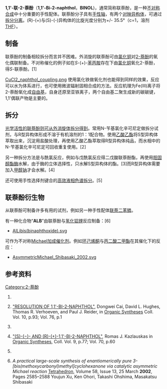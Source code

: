 **1,1'-联-2-萘酚**（**1,1'-Bi-2-naphthol**，**BINOL**)，通常简称联萘酚，是一种[不对称合成](../Page/不对称合成.md "wikilink")中十分重要的手性配体。联萘酚分子具有[手性轴](https://zh.wikipedia.org/wiki/手性轴 "wikilink")，有两个[对映异构体](https://zh.wikipedia.org/wiki/对映异构体 "wikilink")，可通过[拆分分离](../Page/手性拆分.md "wikilink")。(R)-(+)与(S)-(-)异构体的比旋光度分别为+/- 35.5°（c=1，溶剂[THF](https://zh.wikipedia.org/wiki/THF "wikilink")）。

## 制备

联萘酚的制备相较拆分而言并不困难。外消旋的联萘酚可由[氯化铜](../Page/氯化铜.md "wikilink")对[2-萘酚](../Page/2-萘酚.md "wikilink")的氧化偶联制备。不对称催化的例子如在*S*-(+)-[苯丙胺](../Page/苯丙胺.md "wikilink")存在下由[氯化铜](../Page/氯化铜.md "wikilink")氧化2-萘酚，得*S*-联萘酚。\[1\]

[CuCl2_naphthol_coupling.png](https://zh.wikipedia.org/wiki/File:CuCl2_naphthol_coupling.png "fig:CuCl2_naphthol_coupling.png") 使用氯化铁做氧化剂也能得到同样的效果，反应可以水为体系进行，也可使用微波辐射固相合成的方法。反应机理为Fe(Ⅲ)离子将2-萘酚氧化成[自由基](../Page/自由基.md "wikilink")，自身还原至亚铁离子，两个自由基二聚生成新的碳碳键，1,1'偶联产物是主要的。

## 拆分

[光学活性的联萘酚则可从](https://zh.wikipedia.org/wiki/光学活性 "wikilink")[外消旋体拆分得到](https://zh.wikipedia.org/wiki/外消旋体 "wikilink")。常用N-苄基氯化辛可尼定做拆分试剂，与R型异构体形成不溶于有机溶剂的1：1配合物。使用[乙酸乙酯](../Page/乙酸乙酯.md "wikilink")将S型异构体萃取出来，沉淀用盐酸处理，再使用乙酸乙酯萃取得R型异构体纯品，而水相中的N-苄基氯化辛可尼定可回收重复使用。\[2\]

另一种拆分方法是与酰氯反应，例如与戊酰氯反应得二戊酸联萘酚酯，再使用[胆固醇](https://zh.wikipedia.org/wiki/胆固醇 "wikilink")[酯酶](../Page/酯酶.md "wikilink")水解，由于酶的立体选择性，只水解S型异构体的酯。\[3\]而R型异构体需要加入[甲醇钠](../Page/甲醇钠.md "wikilink")才会水解。\[4\]

还可使用手性选择剂键合的[高效液相色谱拆分](https://zh.wikipedia.org/wiki/高效液相色谱 "wikilink")。\[5\]

## 联萘酚衍生物

从联萘酚可制备许多有用的试剂，例如另一种手性配体[联萘二苯膦](https://zh.wikipedia.org/wiki/联萘二苯膦 "wikilink")。

有一种化合物“**ALB**”由联萘酚与[氢化铝锂](../Page/氢化铝锂.md "wikilink")反应制备：\[6\]

  -
    [AlLibis(binaphthoxide).svg](https://zh.wikipedia.org/wiki/File:AlLibis\(binaphthoxide\).svg "fig:AlLibis(binaphthoxide).svg")

可作为不对称[Michael加成催化剂](https://zh.wikipedia.org/wiki/Michael加成 "wikilink")。例如[环己烯酮](../Page/环己烯酮.md "wikilink")与[丙二酸二甲酯](../Page/丙二酸二甲酯.md "wikilink")在其催化下的反应：

  -
    [AsymmetricMichael_Shibasaki_2002.svg](https://zh.wikipedia.org/wiki/File:AsymmetricMichael_Shibasaki_2002.svg "fig:AsymmetricMichael_Shibasaki_2002.svg")

## 参考资料

[Category:2-萘酚](https://zh.wikipedia.org/wiki/Category:2-萘酚 "wikilink")

1.

2.  ["RESOLUTION OF 1,1'-BI-2-NAPHTHOL"](http://www.orgsyn.org/orgsyn/prep.asp?prep=v76p0001), Dongwei Cai, David L. Hughes, Thomas R. Verhoeven, and Paul J. Reider, in [Organic Syntheses](https://zh.wikipedia.org/wiki/Organic_Syntheses "wikilink") Coll. Vol. 10, p.93; Vol. 76, p.1

3.
4.  ["(S)-(−)- AND (R)-(+)-1,1'-BI-2-NAPHTHOL"](http://www.orgsyn.org/orgsyn/prep.asp?prep=cv9p0077), Romas J. Kazlauskas in [Organic Syntheses](https://zh.wikipedia.org/wiki/Organic_Syntheses "wikilink"), Coll. Vol. 9, p.77; Vol. 70, p.60

5.

6.  *A practical large-scale synthesis of enantiomerically pure 3-\[bis(methoxycarbonyl)methyl\]cyclohexanone via catalytic asymmetric Michael reaction* [Tetrahedron](https://zh.wikipedia.org/wiki/Tetrahedron_\(journal\) "wikilink"), Volume 58, Issue 13, 25 March **2002**, Pages 2585–2588 Youjun Xu, Ken Ohori, Takashi Ohshima, Masakatsu Shibasaki